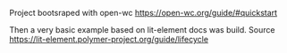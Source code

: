 Project bootsraped with open-wc https://open-wc.org/guide/#quickstart

Then a very basic example based on lit-element docs was build. Source https://lit-element.polymer-project.org/guide/lifecycle